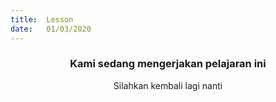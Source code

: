 ```yaml
---
title:  Lesson
date:   01/03/2020
---
```


### <center>Kami sedang mengerjakan pelajaran ini</center>
<center>Silahkan kembali lagi nanti</center>